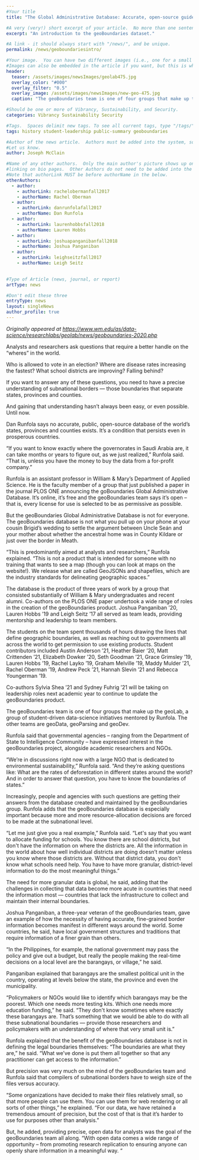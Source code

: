 ```yaml
---
#Your title
title: "The Global Administrative Database: Accurate, open-source guide to subnational borders"

#A very (very!) short excerpt of your article.  No more than one sentence, optimally less than 10 words.
excerpt: "An introduction to the geoBoundaries dataset."

#A link - it should always start with "/news/", and be unique.
permalink: /news/geoboundariesintro/

#Your image.  You can have two different images (i.e., one for a small teaser and one large header), or just one.
#Images can also be embedded in the article if you want, but this is what comes up on searches and on the site.
header:
  teaser: /assets/images/newsImages/geolab475.jpg
  overlay_color: "#000"
  overlay_filter: "0.5"
  overlay_image: /assets/images/newsImages/new-geo-475.jpg
  caption: "The geoBoundaries team is one of four groups that make up the geoLab, a group of student-driven data-science initiatives mentored by Dan Runfola. Their Global Administrative Database is an open-source compilation of subnational borders."

#Should be one or more of Vibrancy, Sustainability, and Security.
categories: Vibrancy Sustainability Security

#Tags.  Spaces delimit new tags. To see all current tags, type "/tags/" on the live website URL.
tags: history student-leadership public-summary geoboundaries

#Author of the news article.  Authors must be added into the system, so if this is your first article
#Let us know.
author: Joseph McClain

#Name of any other authors.  Only the main author's picture shows up on the article, but this allows for
#linking on bio pages.  Other Authors do not need to be added into the system, as long as they have student pages.
#Note that authorLink MUST be before authorName in the below.
otherAuthors: 
  - author: 
    - authorLink: rachelobermanfall2017
    - authorName: Rachel Oberman
  - author:
    - authorLink: danrunfolafall2017
    - authorName: Dan Runfola
  - author: 
    - authorLink: laurenhobbsfall2018
    - authorName: Lauren Hobbs
  - author:
    - authorLink: joshuapanganibanfall2018
    - authorName: Joshua Panganiban
  - author:
    - authorLink: leighseitzfall2017
    - authorName: Leigh Seitz
    

#Type of Article (news, journal, or report)
artType: news

#Don't edit these three
entryType: news
layout: singleNews
author_profile: true
---
```


*Originally appeared at https://www.wm.edu/as/data-science/researchlabs/geolab/news/geoboundaries-2020.php*

Analysts and researchers ask questions that require a better handle on the “wheres” in the world.

Who is allowed to vote in an election? Where are disease rates increasing the fastest? What school districts are improving? Falling behind?

If you want to answer any of these questions, you need to have a precise understanding of subnational borders — those boundaries that separate states, provinces and counties.

And gaining that understanding hasn’t always been easy, or even possible. Until now.

Dan Runfola says no accurate, public, open-source database of the world’s states, provinces and counties exists. It’s a condition that persists even in prosperous countries.

“If you want to know exactly where the governorates in Saudi Arabia are, it can take months or years to figure out, as we just realized,” Runfola said. “That is, unless you have the money to buy the data from a for-profit company.”

Runfola is an assistant professor in William & Mary’s Department of Applied Science. He is the faculty member of a group that just published a paper in the journal PLOS ONE announcing the goBoundaries Global Administrative Database. It’s online, it’s free and the geoBoundaries team says it’s open – that is, every license for use is selected to be as permissive as possible.

But the geoBoundaries Global Administrative Database is not for everyone. The geoBoundaries database is not what you pull up on your phone at your cousin Brigid’s wedding to settle the argument between Uncle Seán and your mother about whether the ancestral home was in County Kildare or just over the border in Meath.

“This is predominantly aimed at analysts and researchers,” Runfola explained. “This is not a product that is intended for someone with no training that wants to see a map (though you can look at maps on the website!). We release what are called GeoJSONs and shapefiles, which are the industry standards for delineating geographic spaces.”

The database is the product of three years of work by a group that consisted substantially of William & Mary undergraduates and recent alumni. Co-authors on the PLOS ONE paper undertook a wide range of roles in the creation of the geoBoundaries product. Joshua Panganiban ’20, Lauren Hobbs ’19 and Leigh Seitz ’17 all served as team leads, providing mentorship and leadership to team members.

The students on the team spent thousands of hours drawing the lines that define geographic boundaries, as well as reaching out to governments all across the world to get permission to use existing products. Student contributors included Austin Anderson ’21, Heather Baier ’20, Matt Crittenden ’21, Elizabeth Dowker ’20, Seth Goodman ’21, Grace Grimsley ’19, Lauren Hobbs ’19, Rachel Layko ’19, Graham Melville ’19, Maddy Mulder ’21, Rachel Oberman ’19, Andrew Peck ’21, Hannah Slevin ’21 and Rebecca Youngerman ’19.

 Co-authors Sylvia Shea ’21 and Sydney Fuhrig ’21 will be taking on leadership roles next academic year to continue to update the geoBoundaries product.

The geoBoundaries team is one of four groups that make up the geoLab, a group of student-driven data-science initiatives mentored by Runfola. The other teams are geoData, geoParsing and geoDev.

Runfola said that governmental agencies – ranging from the Department of State to Intelligence Community – have expressed interest in the geoBoundaries project, alongside academic researchers and NGOs.

“We’re in discussions right now with a large NGO that is dedicated to environmental sustainability,” Runfola said. “And they’re asking questions like: What are the rates of deforestation in different states around the world? And in order to answer that question, you have to know the boundaries of states.”

Increasingly, people and agencies with such questions are getting their answers from the database created and maintained by the geoBoundaries group. Runfola adds that the geoBoundaries database is especially important because more and more resource-allocation decisions are forced to be made at the subnational level.

“Let me just give you a real example,” Runfola said. “Let's say that you want to allocate funding for schools. You know there are school districts, but don't have the information on where the districts are. All the information in the world about how well individual districts are doing doesn’t matter unless you know where those districts are. Without that district data, you don't know what schools need help. You have to have more granular, district-level information to do the most meaningful things.”

The need for more granular data is global, he said, adding that the challenges in collecting that data become more acute in countries that need the information most — countries that lack the infrastructure to collect and maintain their internal boundaries.

Joshua Panganiban, a three-year veteran of the geoBoundaries team, gave an example of how the necessity of having accurate, fine-grained border information becomes manifest in different ways around the world. Some countries, he said, have local government structures and traditions that require information of a finer grain than others.

“In the Philippines, for example, the national government may pass the policy and give out a budget, but really the people making the real-time decisions on a local level are the barangays, or village,” he said.

Panganiban explained that barangays are the smallest political unit in the country, operating at levels below the state, the province and even the municipality.

“Policymakers or NGOs would like to identify which barangays may be the poorest. Which one needs more testing kits. Which one needs more education funding,” he said. “They don't know sometimes where exactly these barangays are. That’s something that we would be able to do with all these subnational boundaries — provide those researchers and policymakers with an understanding of where that very small unit is.”

Runfola explained that the benefit of the geoBoundaries database is not in defining the legal boundaries themselves: “The boundaries are what they are,” he said. “What we’ve done is put them all together so that any practitioner can get access to the information.”

But precision was very much on the mind of the geoBoundaries team and Runfola said that compilers of subnational borders have to weigh size of the files versus accuracy.

“Some organizations have decided to make their files relatively small, so that more people can use them. You can use them for web rendering or all sorts of other things,” he explained. “For our data, we have retained a tremendous amount of precision, but the cost of that is that it’s harder to use for purposes other than analysis.”

But, he added, providing precise, open data for analysts was the goal of the geoBoundaries team all along. “With open data comes a wide range of opportunity – from promoting research replication to ensuring anyone can openly share information in a meaningful way. “
